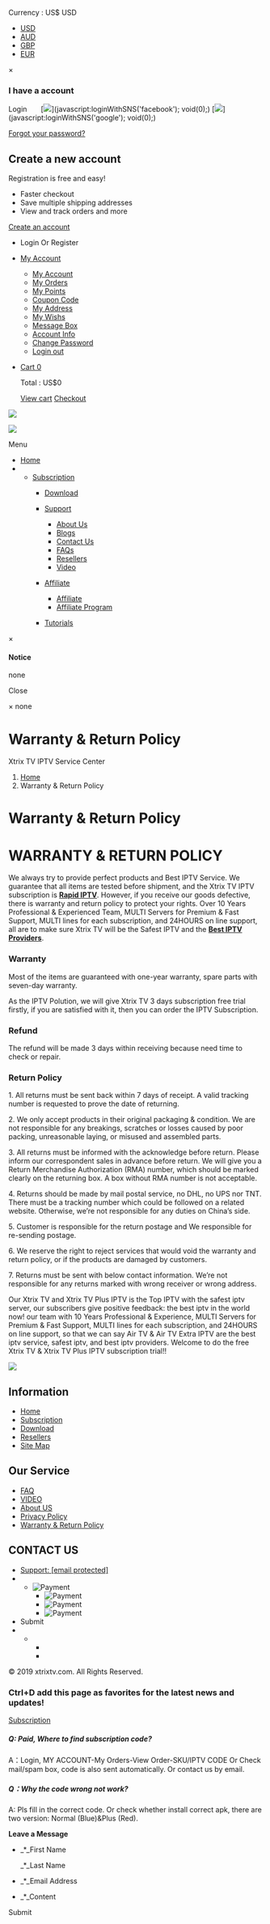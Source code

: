 Currency : US$ USD

* [USD](javascript:void(0);)
* [AUD](javascript:void(0);)
* [GBP](javascript:void(0);)
* [EUR](javascript:void(0);)

×

### I have a account

Login       [![](/img/facebook.png)](javascript:loginWithSNS('facebook'); void(0);) [![](/img/google.png)](javascript:loginWithSNS('google'); void(0);)

[Forgot your password?](https://www.xtrixtv.com/forgot-password.html "Recover your forgotten password")

Create a new account
--------------------

Registration is free and easy!

* Faster checkout
* Save multiple shipping addresses
* View and track orders and more

[Create an account](https://www.xtrixtv.com/register.html "Register")

* Login Or Register
* [My Account](#)
    * [My Account](https://www.xtrixtv.com/my-account.html)
    * [My Orders](https://www.xtrixtv.com/my-orders.html)
    * [My Points](https://www.xtrixtv.com/my-points.html)
    * [Coupon Code](https://www.xtrixtv.com/my-code.html)
    * [My Address](https://www.xtrixtv.com/my-address.html)
    * [My Wishs](https://www.xtrixtv.com/my-wishs.html)
    * [Message Box](https://www.xtrixtv.com/message-box.html)
    * [Account Info](https://www.xtrixtv.com/account-info.html)
    * [Change Password](https://www.xtrixtv.com/change-password.html)
    * [Login out](https://www.xtrixtv.com/logout.html "Log in to your customer account")
* [Cart 0](https://www.xtrixtv.com/shopping-cart.html "Checkout")
    
    Total : US$0
    
    [View cart](https://www.xtrixtv.com/shopping-cart.html "Check out") [Checkout](https://www.xtrixtv.com/checkout.html "View my shopping cart")
    

[![](/img/logo.png?v=20210322)](https://www.xtrixtv.com/en/)

[![](/img/logo.png?v=20210322)](https://www.xtrixtv.com/en/)

Menu

* [Home](https://www.xtrixtv.com/en/)
* * [Subscription](https://www.xtrixtv.com/subscription.html)
    * [Download](https://www.xtrixtv.com/download.html)
    * [Support](#)
        
        * [About Us](https://www.xtrixtv.com/about-us.html)
        * [Blogs](https://www.xtrixtv.com/blogs.html)
        * [Contact Us](https://www.xtrixtv.com/contact-us.html)
        * [FAQs](https://www.xtrixtv.com/faqs.html)
        * [Resellers](https://www.xtrixtv.com/resellers.html)
        * [Video](https://www.xtrixtv.com/video.html)
        
    * [Affiliate](#)
        
        * [Affiliate](https://www.xtrixtv.com/affiliate.html)
        * [Affiliate Program](https://www.xtrixtv.com/affiliate-program.html)
        
    * [Tutorials](https://www.xtrixtv.com/tutorials.html)

×

#### Notice

none

Close

× none

Warranty & Return Policy
========================

Xtrix TV IPTV Service Center  

1. [Home](https://www.xtrixtv.com/)
2. Warranty & Return Policy

Warranty & Return Policy
========================

WARRANTY & RETURN POLICY
========================

We always try to provide perfect products and Best IPTV Service. We guarantee that all items are tested before shipment, and the Xtrix TV IPTV subscription is **[Rapid IPTV](http://www.airtviptv.com/)**. However, if you receive our goods defective, there is warranty and return policy to protect your rights. Over 10 Years Professional & Experienced Team, MULTI Servers for Premium & Fast Support, MULTI lines for each subscription, and 24HOURS on line support, all are to make sure Xtrix TV will be the Safest IPTV and the **[Best IPTV Providers](http://www.airtviptv.com/subscription.html)**.

### **Warranty**

Most of the items are guaranteed with one-year warranty, spare parts with seven-day warranty.

As the IPTV Polution, we will give Xtrix TV 3 days subscription free trial firstly, if you are satisfied with it, then you can order the IPTV Subscription.

### **Refund**

The refund will be made 3 days within receiving because need time to check or repair.

### **Return Policy**

1\. All returns must be sent back within 7 days of receipt. A valid tracking number is requested to prove the date of returning.  
  
2\. We only accept products in their original packaging & condition. We are not responsible for any breakings, scratches or losses caused by poor packing, unreasonable laying, or misused and assembled parts.  
  
3\. All returns must be informed with the acknowledge before return. Please inform our correspondent sales in advance before return. We will give you a Return Merchandise Authorization (RMA) number, which should be marked clearly on the returning box. A box without RMA number is not acceptable.  
  
4\. Returns should be made by mail postal service, no DHL, no UPS nor TNT. There must be a tracking number which could be followed on a related website. Otherwise, we’re not responsible for any duties on China’s side.  
  
5\. Customer is responsible for the return postage and We responsible for re-sending postage.  
  
6. We reserve the right to reject services that would void the warranty and return policy, or if the products are damaged by customers.  
  
7\. Returns must be sent with below contact information. We’re not responsible for any returns marked with wrong receiver or wrong address.

Our Xtrix TV and Xtrix TV Plus IPTV is the Top IPTV with the safest iptv server, our subscribers give positive feedback: the best iptv in the world now! our team with 10 Years Professional & Experience, MULTI Servers for Premium & Fast Support, MULTI lines for each subscription, and 24HOURS on line support, so that we can say Air TV & Air TV Extra IPTV are the best iptv service, safest iptv, and best iptv providers. Welcome to do the free Xtrix TV & Xtrix TV Plus IPTV subscription trial!!

![](/img/logo-footer.png?v=20210322)

Information
-----------

* [Home](https://www.xtrixtv.com/en/ "Home")
* [Subscription](https://www.xtrixtv.com/subscription.html "Subscription")
* [Download](https://www.xtrixtv.com/download.html "Download")
* [Resellers](https://www.xtrixtv.com/resellers.html "Resellers")
* [Site Map](https://www.xtrixtv.com/sitemap.html "Site Map")

Our Service
-----------

* [FAQ](https://www.xtrixtv.com/faqs.html "FAQ")
* [VIDEO](https://www.xtrixtv.com/video.html "VIDEO")
* [About US](https://www.xtrixtv.com/about-us.html "About US")
* [Privacy Policy](https://www.xtrixtv.com/privacy-policy.html "Privacy Policy")
* [Warranty & Return Policy](https://www.xtrixtv.com/warranty-return-policy.html "Warranty & Return Policy")

CONTACT US
----------

* [Support: \[email protected\]](https://www.xtrixtv.com/contact-us.html)
* * ![Payment](/img/payment/payment-2.png)
    * ![Payment](/img/payment/payment-4.png)
    * ![Payment](/img/payment/wu.png)
    * ![Payment](/img/payment/alipay.png)
* Submit
* * 
    * [](https://twitter.com/Xtrix_TV_IPTV)
    * [](https://www.youtube.com/channel/UCoKIHfDt8aOvQTZlBNpRb7g/featured)
    

© 2019 xtrixtv.com. All Rights Reserved.

### Ctrl+D add this page as favorites for the latest news and updates!

[Subscription](https://www.xtrixtv.com/subscription.html)

##### **Q: Paid, Where to find subscription code?**

A：Login, MY ACCOUNT-My Orders-View Order-SKU/IPTV CODE Or Check mail/spam box, code is also sent automatically. Or contact us by email.

##### **Q：Why the code wrong not work?**

A: Pls fill in the correct code. Or check whether install correct apk, there are two version: Normal (Blue)&Plus (Red).

**Leave a Message**

* _\*_First Name
    
    _\*_Last Name
    
* _\*_Email Address
    
* _\*_Content
    
      
    

  
Submit

[](# "Back to top")
